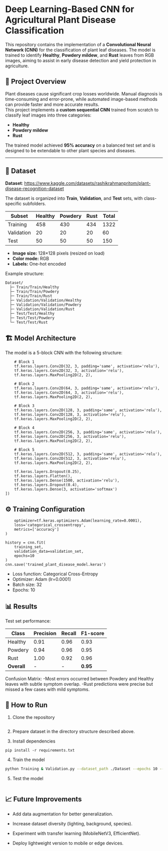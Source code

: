 # Deep Learning-Based CNN for Agricultural Plant Disease Classification

This repository contains the implementation of a **Convolutional Neural Network (CNN)** for the classification of plant leaf diseases. The model is trained to identify **Healthy**, **Powdery mildew**, and **Rust** leaves from RGB images, aiming to assist in early disease detection and yield protection in agriculture.

## 📜 Project Overview

Plant diseases cause significant crop losses worldwide. Manual diagnosis is time-consuming and error-prone, while automated image-based methods can provide faster and more accurate results.  
This project implements a **custom sequential CNN** trained from scratch to classify leaf images into three categories:

- **Healthy**
- **Powdery mildew**
- **Rust**

The trained model achieved **95% accuracy** on a balanced test set and is designed to be extendable to other plant species and diseases.

---

## 📂 Dataset

**Dataset**: https://www.kaggle.com/datasets/rashikrahmanpritom/plant-disease-recognition-dataset 

The dataset is organized into **Train**, **Validation**, and **Test** sets, with class-specific subfolders.

| Subset     | Healthy | Powdery | Rust | Total |
|------------|---------|---------|------|-------|
| Training   | 458     | 430     | 434  | 1322  |
| Validation | 20      | 20      | 20   | 60    |
| Test       | 50      | 50      | 50   | 150   |

- **Image size:** 128×128 pixels (resized on load)  
- **Color mode:** RGB  
- **Labels:** One-hot encoded  

Example structure:
```plaintext
Dataset/
  ├─ Train/Train/Healthy
  ├─ Train/Train/Powdery
  ├─ Train/Train/Rust
  ├─ Validation/Validation/Healthy
  ├─ Validation/Validation/Powdery
  ├─ Validation/Validation/Rust
  ├─ Test/Test/Healthy
  ├─ Test/Test/Powdery
  └─ Test/Test/Rust
  ```

## 🏗 Model Architecture
The model is a 5-block CNN with the following structure:

```cnn = tf.keras.models.Sequential([
    # Block 1
    tf.keras.layers.Conv2D(32, 3, padding='same', activation='relu'),
    tf.keras.layers.Conv2D(32, 3, activation='relu'),
    tf.keras.layers.MaxPooling2D(2, 2),

    # Block 2
    tf.keras.layers.Conv2D(64, 3, padding='same', activation='relu'),
    tf.keras.layers.Conv2D(64, 3, activation='relu'),
    tf.keras.layers.MaxPooling2D(2, 2),

    # Block 3
    tf.keras.layers.Conv2D(128, 3, padding='same', activation='relu'),
    tf.keras.layers.Conv2D(128, 3, activation='relu'),
    tf.keras.layers.MaxPooling2D(2, 2),

    # Block 4
    tf.keras.layers.Conv2D(256, 3, padding='same', activation='relu'),
    tf.keras.layers.Conv2D(256, 3, activation='relu'),
    tf.keras.layers.MaxPooling2D(2, 2),

    # Block 5
    tf.keras.layers.Conv2D(512, 3, padding='same', activation='relu'),
    tf.keras.layers.Conv2D(512, 3, activation='relu'),
    tf.keras.layers.MaxPooling2D(2, 2),

    tf.keras.layers.Dropout(0.25),
    tf.keras.layers.Flatten(),
    tf.keras.layers.Dense(1500, activation='relu'),
    tf.keras.layers.Dropout(0.4),
    tf.keras.layers.Dense(3, activation='softmax')
])
```

## ⚙️ Training Configuration

```cnn.compile(
    optimizer=tf.keras.optimizers.Adam(learning_rate=0.0001),
    loss='categorical_crossentropy',
    metrics=['accuracy']
)

history = cnn.fit(
    training_set,
    validation_data=validation_set,
    epochs=10
)
cnn.save('trained_plant_disease_model.keras')
```

- Loss function: Categorical Cross-Entropy
- Optimizer: Adam (lr=0.0001)
- Batch size: 32
- Epochs: 10

## 📊 Results
Test set performance:

| Class       | Precision | Recall | F1-score |
| ----------- | --------- | ------ | -------- |
| Healthy     | 0.91      | 0.96   | 0.93     |
| Powdery     | 0.94      | 0.96   | 0.95     |
| Rust        | 1.00      | 0.92   | 0.96     |
| **Overall** | -         | -      | **0.95** |

Confusion Matrix:
-Most errors occurred between Powdery and Healthy leaves with subtle symptom overlap.
-Rust predictions were precise but missed a few cases with mild symptoms.

## 🚀 How to Run

1. Clone the repository

```git clone https://github.com/MohamedZakkaria2004/Deep-Learning-Based-CNN-Approach-for-Agricultural-Plant-Disease-Classification
```

2. Prepare dataset in the directory structure described above.

3. Install dependencies

```pip install -r requirements.txt```

4. Train the model

```bash
python Training & Validation.py --dataset_path ./Dataset --epochs 10 --batch_size 32 --lr 0.0001 Training & Validation.py
```

5. Test the model

```python Testing.py --model_path ./trained_plant_disease_model.keras --dataset_path ./Dataset/Test/Test

```

## 📈 Future Improvements

- Add data augmentation for better generalization.

- Increase dataset diversity (lighting, background, species).

- Experiment with transfer learning (MobileNetV3, EfficientNet).

- Deploy lightweight version to mobile or edge devices.





